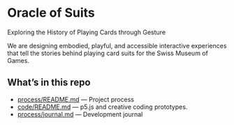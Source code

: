 # Oracle of Suits

Exploring the History of Playing Cards through Gesture

We are designing embodied, playful, and accessible interactive experiences that tell the stories behind playing card suits for the Swiss Museum of Games.

## What’s in this repo
- [process/README.md](process/README.md) — Project process
- [code/README.md](code/README.md) — p5.js and creative coding prototypes.
- [process/journal.md](process/journal.md) — Development journal
